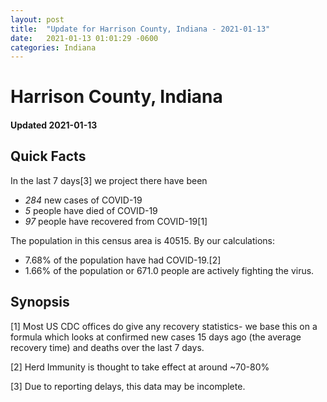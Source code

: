 ```yaml
---
layout: post
title:  "Update for Harrison County, Indiana - 2021-01-13"
date:   2021-01-13 01:01:29 -0600
categories: Indiana
---
```


# Harrison County, Indiana
#### Updated 2021-01-13

## Quick Facts

In the last 7 days[3] we project there have been
- *284* new cases of COVID-19
- *5* people have died of COVID-19
- *97* people have recovered from COVID-19[1]

The population in this census area is 40515. By our calculations:
- 7.68% of the population have had COVID-19.[2]
- 1.66% of the population or 671.0 people are actively fighting the virus.

## Synopsis




[1] Most US CDC offices do give any recovery statistics- we base this on a formula which looks at confirmed new cases
15 days ago (the average recovery time) and deaths over the last 7 days.

[2] Herd Immunity is thought to take effect at around ~70-80%

[3] Due to reporting delays, this data may be incomplete.
 
    